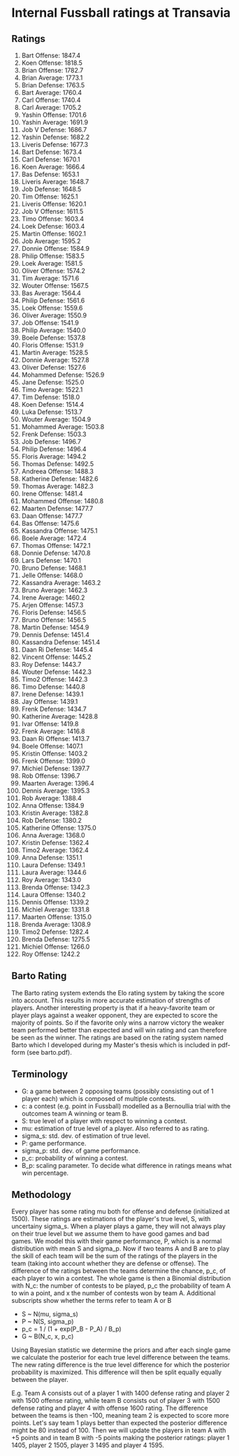 # Internal Fussball ratings at Transavia
## Ratings
1. Bart Offense: 1847.4 
2. Koen Offense: 1818.5 
3. Brian Offense: 1782.7 
4. Brian Average: 1773.1 
5. Brian Defense: 1763.5 
6. Bart Average: 1760.4 
7. Carl Offense: 1740.4 
8. Carl Average: 1705.2 
9. Yashin Offense: 1701.6 
10. Yashin Average: 1691.9 
11. Job V Defense: 1686.7 
12. Yashin Defense: 1682.2 
13. Liveris Defense: 1677.3 
14. Bart Defense: 1673.4 
15. Carl Defense: 1670.1 
16. Koen Average: 1666.4 
17. Bas Defense: 1653.1 
18. Liveris Average: 1648.7 
19. Job Defense: 1648.5 
20. Tim Offense: 1625.1 
21. Liveris Offense: 1620.1 
22. Job V Offense: 1611.5 
23. Timo Offense: 1603.4 
24. Loek Defense: 1603.4 
25. Martin Offense: 1602.1 
26. Job Average: 1595.2 
27. Donnie Offense: 1584.9 
28. Philip Offense: 1583.5 
29. Loek Average: 1581.5 
30. Oliver Offense: 1574.2 
31. Tim Average: 1571.6 
32. Wouter Offense: 1567.5 
33. Bas Average: 1564.4 
34. Philip  Defense: 1561.6 
35. Loek Offense: 1559.6 
36. Oliver Average: 1550.9 
37. Job Offense: 1541.9 
38. Philip Average: 1540.0 
39. Boele Defense: 1537.8 
40. Floris Offense: 1531.9 
41. Martin Average: 1528.5 
42. Donnie Average: 1527.8 
43. Oliver Defense: 1527.6 
44. Mohammed Defense: 1526.9 
45. Jane Defense: 1525.0 
46. Timo Average: 1522.1 
47. Tim Defense: 1518.0 
48. Koen Defense: 1514.4 
49. Luka Defense: 1513.7 
50. Wouter Average: 1504.9 
51. Mohammed Average: 1503.8 
52. Frenk  Defense: 1503.3 
53. Job  Defense: 1496.7 
54. Philip Defense: 1496.4 
55. Floris Average: 1494.2 
56. Thomas Defense: 1492.5 
57. Andreea Offense: 1488.3 
58. Katherine Defense: 1482.6 
59. Thomas Average: 1482.3 
60. Irene Offense: 1481.4 
61. Mohammed Offense: 1480.8 
62. Maarten Defense: 1477.7 
63. Daan Offense: 1477.7 
64. Bas Offense: 1475.6 
65. Kassandra Offense: 1475.1 
66. Boele Average: 1472.4 
67. Thomas Offense: 1472.1 
68. Donnie Defense: 1470.8 
69. Lars Defense: 1470.1 
70. Bruno Defense: 1468.1 
71. Jelle Offense: 1468.0 
72. Kassandra Average: 1463.2 
73. Bruno Average: 1462.3 
74. Irene Average: 1460.2 
75. Arjen Offense: 1457.3 
76. Floris Defense: 1456.5 
77. Bruno Offense: 1456.5 
78. Martin Defense: 1454.9 
79. Dennis Defense: 1451.4 
80. Kassandra Defense: 1451.4 
81. Daan Ri Defense: 1445.4 
82. Vincent Offense: 1445.2 
83. Roy Defense: 1443.7 
84. Wouter Defense: 1442.3 
85. Timo2 Offense: 1442.3 
86. Timo Defense: 1440.8 
87. Irene Defense: 1439.1 
88. Jay Offense: 1439.1 
89. Frenk Defense: 1434.7 
90. Katherine Average: 1428.8 
91. Ivar Offense: 1419.8 
92. Frenk Average: 1416.8 
93. Daan Ri Offense: 1413.7 
94. Boele Offense: 1407.1 
95. Kristin Offense: 1403.2 
96. Frenk Offense: 1399.0 
97. Michiel Defense: 1397.7 
98. Rob Offense: 1396.7 
99. Maarten Average: 1396.4 
100. Dennis Average: 1395.3 
101. Rob Average: 1388.4 
102. Anna Offense: 1384.9 
103. Kristin Average: 1382.8 
104. Rob Defense: 1380.2 
105. Katherine Offense: 1375.0 
106. Anna Average: 1368.0 
107. Kristin Defense: 1362.4 
108. Timo2 Average: 1362.4 
109. Anna Defense: 1351.1 
110. Laura Defense: 1349.1 
111. Laura Average: 1344.6 
112. Roy Average: 1343.0 
113. Brenda Offense: 1342.3 
114. Laura Offense: 1340.2 
115. Dennis Offense: 1339.2 
116. Michiel Average: 1331.8 
117. Maarten Offense: 1315.0 
118. Brenda Average: 1308.9 
119. Timo2 Defense: 1282.4 
120. Brenda Defense: 1275.5 
121. Michiel Offense: 1266.0 
122. Roy Offense: 1242.2 

## Barto Rating
The Barto rating system extends the Elo rating system by taking the score into account. This results in more accurate estimation of strengths of players. Another interesting property is that if a heavy-favorite team or player plays against a weaker opponent, they are expected to score the majority of points. So if the favorite only wins a narrow victory the weaker team performed better than expected and will win rating and can therefore be seen as the winner. The ratings are based on the rating system named Barto which I developed during my Master's thesis which is included in pdf-form (see barto.pdf).
## Terminology
- G: a game between 2 opposing teams (possibly consisting out of 1 player each) which is composed of multiple contests.
- c: a contest (e.g. point in Fussball) modelled as a Bernoullia trial with the outcomes team A winning or team B.
- S: true level of a player with respect to winning a contest.
- mu: estimation of true level of a player. Also referred to as rating.
- sigma_s: std. dev. of estimation of true level.
- P: game performance.
- sigma_p: std. dev. of game performance.
- p_c: probability of winning a contest.
- B_p: scaling parameter. To decide what difference in ratings means what win percentage.
## Methodology
Every player has some rating mu both for offense and defense (initialized at 1500). These ratings are estimations of the player's true level, S, with uncertainy sigma_s. When a player plays a game, they will not always play on their true level but we assume them to have good games and bad games. We model this with their game performance, P, which is a normal distribution with mean S and sigma_p. Now if two teams A and B are to play the skill of each team will be the sum of the ratings of the players in the team (taking into account whether they are defense or offense). The difference of the ratings between the teams determine the chance, p_c, of each player to win a contest. The whole game is then a Binomial distribution with N_c: the number of contests to be played, p_c the probability of team A to win a point, and x the number of contests won by team A. Additional subscripts show whether the terms refer to team A or B
- S ~ N(mu, sigma_s)
- P ~ N(S, sigma_p)
- p_c = 1 / (1 + exp(P_B - P_A) / B_p)
- G ~ B(N_c, x, p_c)

Using Bayesian statistic we determine the priors and after each single game we calculate the posterior for each true level difference between the teams. The new rating difference is the true level difference for which the posterior probability is maximized. This difference will then be split equally equally between the player. 

E.g. Team A consists out of a player 1 with 1400 defense rating and player 2 with 1500 offense rating, while team B consists out of player 3 with 1500 defense rating and player 4 with offense 1600 rating. The difference between the teams is then -100, meaning team 2 is expected to score more points. Let's say team 1 plays better than expected the posterior difference might be 80 instead of 100. Then we will update the players in team A with +5 points and in team B with -5 points making the posterior ratings: player 1 1405, player 2 1505, player 3 1495 and player 4 1595.